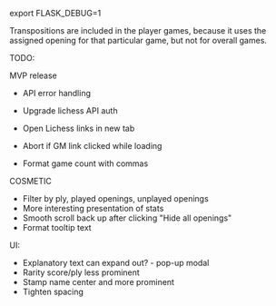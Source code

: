 export FLASK_DEBUG=1



Transpositions are included in the player games, because it uses the assigned opening for that particular game, but not for overall games.

TODO:


MVP release
- API error handling
- Upgrade lichess API auth
- Open Lichess links in new tab

- Abort if GM link clicked while loading
- Format game count with commas



COSMETIC
- Filter by ply, played openings, unplayed openings
- More interesting presentation of stats
- Smooth scroll back up after clicking "Hide all openings"
- Format tooltip text



UI:
- Explanatory text can expand out? - pop-up modal
- Rarity score/ply less prominent
- Stamp name center and more prominent
- Tighten spacing


